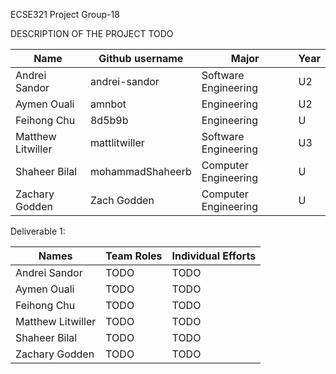 ECSE321 Project Group-18

DESCRIPTION OF THE PROJECT TODO


|      Name     | Github username | Major | Year |
| ------------- |   ------------- | ------------- |  ------------- |
| Andrei Sandor  |   andrei-sandor  | Software Engineering | U2 |
| Aymen Ouali   |   amnbot   |  Engineering  | U2|
|  Feihong Chu | 8d5b9b |  Engineering |U|
| Matthew Litwiller | mattlitwiller  | Software Engineering  |U3|
| Shaheer Bilal | mohammadShaheerb  | Computer Engineering |U|
| Zachary Godden | Zach Godden | Computer Engineering  |U|


Deliverable 1: 

| Names | Team Roles | Individual Efforts |
| ------------- | ------------- | -------------|
| Andrei Sandor  |   TODO  | TODO |
| Aymen Ouali   |   TODO   |  TODO  |
|  Feihong Chu | TODO |  TODO |
| Matthew Litwiller | TODO  | TODO  |
| Shaheer Bilal |  TODO | TODO |
| Zachary Godden | TODO | TODO |

